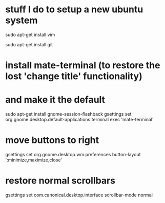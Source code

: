 # stuff I do to setup a new ubuntu system

sudo apt-get install vim

sudo apt-get install git

# install mate-terminal (to restore the lost 'change title' functionality)
# and make it the default
sudo apt-get install gnome-session-flashback
gsettings set org.gnome.desktop.default-applications.terminal exec 'mate-terminal'

# move buttons to right
gsettings set org.gnome.desktop.wm.preferences button-layout ':minimize,maximize,close'

# restore normal scrollbars
gsettings set com.canonical.desktop.interface scrollbar-mode normal
